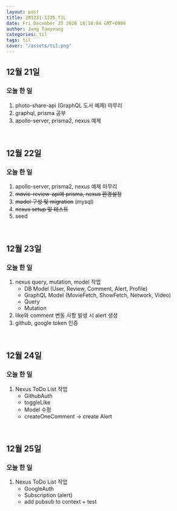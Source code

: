 ```yaml
---
layout: post
title: 201221-1225_TIL
date: Fri December 25 2020 18:10:04 GMT+0900
author: Jang Taeyoung
categories: til
tags: til
cover: "/assets/til.png"
---
```


## 12월 21일

### 오늘 한 일

1. photo-share-api (GraphQL 도서 예제) 마무리
2. graphql, prisma 공부
3. apollo-server, prisma2, nexus 예제

<br />

## 12월 22일

### 오늘 한 일

1. apollo-server, prisma2, nexus 예제 마무리
2. ~~movie-review-api에 prisma, nexus 환경설정~~
3. ~~model 구성 및 migration~~ (mysql)
4. ~~nexus setup 및 테스트~~
5. seed

<br />

## 12월 23일

### 오늘 한 일

1. nexus query, mutation, model 작업
   - DB Model (User, Review, Comment, Alert, Profile)
   - GraphQL Model (MovieFetch, ShowFetch, Network, Video)
   - Query
   - Mutation
2. like와 comment 변동 사항 발생 시 alert 생성
3. github, google token 인증

<br />

## 12월 24일

### 오늘 한 일

1. Nexus ToDo List 작업
   - GithubAuth
   - toggleLike
   - Model 수정
   - createOneComment → create Alert

<br />

## 12월 25일

### 오늘 한 일

1. Nexus ToDo List 작업
   - GoogleAuth
   - Subscription (alert)
   - add pubsub to context + test
